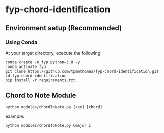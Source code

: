 # fyp-chord-identification

## Environment setup (Recommended)

### Using Conda
At your target directory, execute the following:   
```
conda create -n fyp python=3.8 -y
conda activate fyp
git clone https://github.com/tpmmthomas/fyp-chord-identification.git
cd fyp-chord-identification
pip install -r requirements.txt
```

## Chord to Note Module
```
python modules/chordToNote.py [key] [chord]
```  
example:   
```
python modules/chordToNote.py Cmajor I
```
